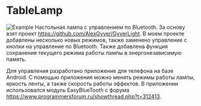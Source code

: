 # TableLamp

![Example](https://github.com/KozyarValeriy/Table-Lamp/blob/master/Exapmle/IMG_20190611_172611.jpg)
Настольная лампа с управлением по Bluetooth.
За основу взят проект https://github.com/AlexGyver/GyverLight. В моем проекте добавлены несколько новых режимов, также заменено управление с кнопки на управление по Bluetooth. Также добавлена функция сохранения текущего режима работы лампы в энергонезависимую память.

Для управления разработано приложение для телефона на базе Android. С помощью приложения можно менять режимы работы лампы, яркость ленты, а также скорость работы эффектов.
В приложении использовался модуль EasyBlueTooth с форума https://www.programmersforum.ru/showthread.php?t=312413.
